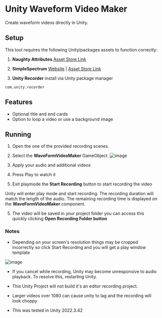 
# Unity Waveform Video Maker

Create waveform videos directly in Unity. 

## Setup

This tool requires the following Unity/packages assets to function correctly:

1. **Naughty Attributes**
   [Asset Store Link](https://assetstore.unity.com/packages/tools/utilities/naughtyattributes-129996)

2. **SimpleSpectrum**
   [Website](https://samboyer.uk/) | [Asset Store Link](https://assetstore.unity.com/packages/tools/audio/simplespectrum-free-audio-spectrum-generator-webgl-85294)
3. **Unity Recorder** install via Unity package manager
```
com.unity.recorder
```

## Features

- Optional title and end cards
- Option to loop a video or use a background image

## Running

1. Open the one of the provided recording scenes. 
2. Select the **WaveFormVideoMaker** GameObject.
![image](https://github.com/user-attachments/assets/397ab4ba-a09b-474b-ae14-db3efa3affc2)

3. Apply your audio and additional videos
4. Press Play to watch it 
5. Exit playmode the **Start Recording** button to start recording the video

Unity will enter play mode and start recording. The recording duration will match the length of the audio. The remaining recording time is displayed on the **WaveFormVideoMaker** component.

5. The video will be saved in your project folder you can access this quickly clicking **Open Recording Folder button**


### Notes

- Depending on your screen's resolution things may be cropped incorrectly so click Start Recording and you will get a play window template

![image](https://github.com/user-attachments/assets/e18ce62f-b811-403e-9e09-dc5558ab50f6)

- If you cancel while recording, Unity may become unresponsive to audio playback. To resolve this, restarting Unity.

- This Unity Project will not build it's an editor recording project.

- Larger videos over 1080 can cause unity to lag and the recording will look choppy

- This was tested in Unity 2022.3.42

  

